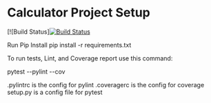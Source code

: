 # Calculator Project Setup
[![Build Status][![Build Status](https://app.travis-ci.com/MysticIS218/calc2.svg?branch=part5)](https://app.travis-ci.com/MysticIS218/calc2)

Run Pip Install
pip install -r requirements.txt

To run tests, Lint, and Coverage report use this command:

pytest  --pylint --cov

.pylintrc is the config for pylint
.coveragerc is the config for coverage
setup.py is a config file for pytest
